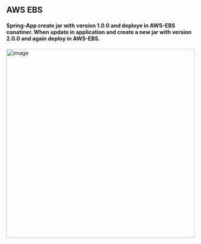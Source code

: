 ## AWS EBS
#### Spring-App create jar with version 1.0.0 and deploye in AWS-EBS conatiner. When update in application and create a new jar with version 2.0.0 and again deploy in AWS-EBS.
<img width="495" alt="image" src="https://github.com/user-attachments/assets/8c0168ac-2161-4e26-9fb4-b92ce514bba0">
